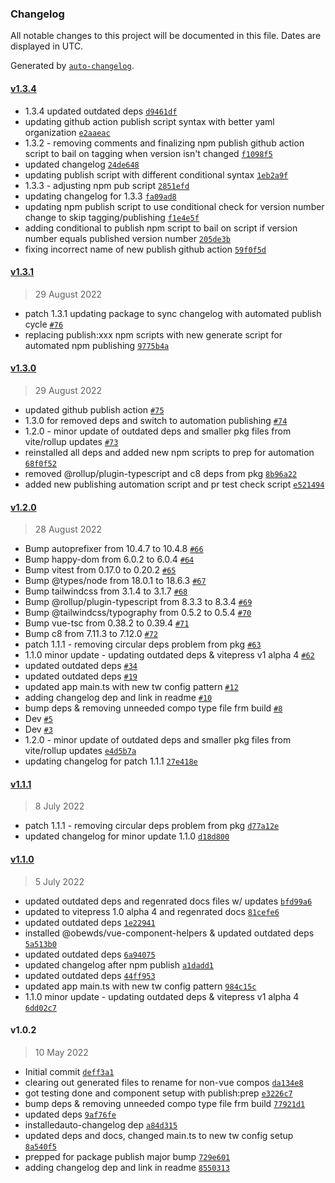 ### Changelog

All notable changes to this project will be documented in this file. Dates are displayed in UTC.

Generated by [`auto-changelog`](https://github.com/CookPete/auto-changelog).

#### [v1.3.4](https://github.com/obewds/tw-bg-palette-default/compare/v1.3.1...v1.3.4)

- 1.3.4 updated outdated deps [`d9461df`](https://github.com/obewds/tw-bg-palette-default/commit/d9461df8f72fc9c03d96142df1cea5a102eb189b)
- updating github action publish script syntax with better yaml organization [`e2aaeac`](https://github.com/obewds/tw-bg-palette-default/commit/e2aaeac36004171c3babc2f35b2449c8f18d7da6)
- 1.3.2 - removing comments and finalizing npm publish github action script to bail on tagging when version isn't changed [`f1098f5`](https://github.com/obewds/tw-bg-palette-default/commit/f1098f545b43899b7a1b3e22204b328f15287fb3)
- updated changelog [`24de648`](https://github.com/obewds/tw-bg-palette-default/commit/24de648b6783f0552d65fbcd27ad3fbac564c565)
- updating publish script with different conditional syntax [`1eb2a9f`](https://github.com/obewds/tw-bg-palette-default/commit/1eb2a9f65e38aa5b99e5bc5d49995be694ebd561)
- 1.3.3 - adjusting npm pub script [`2851efd`](https://github.com/obewds/tw-bg-palette-default/commit/2851efd5b13677bf9f02f12a18cd0e63b46083f9)
- updating changelog for 1.3.3 [`fa09ad8`](https://github.com/obewds/tw-bg-palette-default/commit/fa09ad8c04792888b8c7ccd433888b0c2320be3f)
- updating npm publish script to use conditional check for version number change to skip tagging/publishing [`f1e4e5f`](https://github.com/obewds/tw-bg-palette-default/commit/f1e4e5fba126cc5cf481ed21bd5dcb5e922aec6d)
- adding conditional to publish npm script to bail on script if version number equals published version number [`205de3b`](https://github.com/obewds/tw-bg-palette-default/commit/205de3b59eb1512f31090a211d9e6f611dac93f5)
- fixing incorrect name of new publish github action [`59f0f5d`](https://github.com/obewds/tw-bg-palette-default/commit/59f0f5dcb01b48c815078543655e2b9dd5f47207)

#### [v1.3.1](https://github.com/obewds/tw-bg-palette-default/compare/v1.3.0...v1.3.1)

> 29 August 2022

- patch 1.3.1 updating package to sync changelog with automated publish cycle [`#76`](https://github.com/obewds/tw-bg-palette-default/pull/76)
- replacing publish:xxx npm scripts with new generate script for automated npm publishing [`9775b4a`](https://github.com/obewds/tw-bg-palette-default/commit/9775b4a34cb03c854aaa2bba50686814d94e8f74)

#### [v1.3.0](https://github.com/obewds/tw-bg-palette-default/compare/v1.2.0...v1.3.0)

> 29 August 2022

- updated github publish action [`#75`](https://github.com/obewds/tw-bg-palette-default/pull/75)
- 1.3.0 for removed deps and switch to automation publishing [`#74`](https://github.com/obewds/tw-bg-palette-default/pull/74)
- 1.2.0 - minor update of outdated deps and smaller pkg files from vite/rollup updates [`#73`](https://github.com/obewds/tw-bg-palette-default/pull/73)
- reinstalled all deps and added new npm scripts to prep for automation [`68f0f52`](https://github.com/obewds/tw-bg-palette-default/commit/68f0f528029972eb646567837292823be63a37ea)
- removed @rollup/plugin-typescript and c8 deps from pkg [`8b96a22`](https://github.com/obewds/tw-bg-palette-default/commit/8b96a22ba136d491cc940840bb03ea6cfc4725b9)
- added new publishing automation script and pr test check script [`e521494`](https://github.com/obewds/tw-bg-palette-default/commit/e521494545b060d4e969c29dc506a128cdad4cc8)

#### [v1.2.0](https://github.com/obewds/tw-bg-palette-default/compare/v1.1.1...v1.2.0)

> 28 August 2022

- Bump autoprefixer from 10.4.7 to 10.4.8 [`#66`](https://github.com/obewds/tw-bg-palette-default/pull/66)
- Bump happy-dom from 6.0.2 to 6.0.4 [`#64`](https://github.com/obewds/tw-bg-palette-default/pull/64)
- Bump vitest from 0.17.0 to 0.20.2 [`#65`](https://github.com/obewds/tw-bg-palette-default/pull/65)
- Bump @types/node from 18.0.1 to 18.6.3 [`#67`](https://github.com/obewds/tw-bg-palette-default/pull/67)
- Bump tailwindcss from 3.1.4 to 3.1.7 [`#68`](https://github.com/obewds/tw-bg-palette-default/pull/68)
- Bump @rollup/plugin-typescript from 8.3.3 to 8.3.4 [`#69`](https://github.com/obewds/tw-bg-palette-default/pull/69)
- Bump @tailwindcss/typography from 0.5.2 to 0.5.4 [`#70`](https://github.com/obewds/tw-bg-palette-default/pull/70)
- Bump vue-tsc from 0.38.2 to 0.39.4 [`#71`](https://github.com/obewds/tw-bg-palette-default/pull/71)
- Bump c8 from 7.11.3 to 7.12.0 [`#72`](https://github.com/obewds/tw-bg-palette-default/pull/72)
- patch 1.1.1 - removing circular deps problem from pkg [`#63`](https://github.com/obewds/tw-bg-palette-default/pull/63)
- 1.1.0 minor update - updating outdated deps & vitepress v1 alpha 4 [`#62`](https://github.com/obewds/tw-bg-palette-default/pull/62)
- updated outdated deps [`#34`](https://github.com/obewds/tw-bg-palette-default/pull/34)
- updated outdated deps [`#19`](https://github.com/obewds/tw-bg-palette-default/pull/19)
- updated app main.ts with new tw config pattern [`#12`](https://github.com/obewds/tw-bg-palette-default/pull/12)
- adding changelog dep and link in readme [`#10`](https://github.com/obewds/tw-bg-palette-default/pull/10)
- bump deps & removing unneeded compo type file frm build [`#8`](https://github.com/obewds/tw-bg-palette-default/pull/8)
- Dev [`#5`](https://github.com/obewds/tw-bg-palette-default/pull/5)
- Dev [`#3`](https://github.com/obewds/tw-bg-palette-default/pull/3)
- 1.2.0 - minor update of outdated deps and smaller pkg files from vite/rollup updates [`e4d5b7a`](https://github.com/obewds/tw-bg-palette-default/commit/e4d5b7a545bc20f4dc7d909f4ccdc14d301cfeba)
- updating changelog for patch 1.1.1 [`27e418e`](https://github.com/obewds/tw-bg-palette-default/commit/27e418ef901a1dfba86126465f958238a82c8d73)

#### [v1.1.1](https://github.com/obewds/tw-bg-palette-default/compare/v1.1.0...v1.1.1)

> 8 July 2022

- patch 1.1.1 - removing circular deps problem from pkg [`d77a12e`](https://github.com/obewds/tw-bg-palette-default/commit/d77a12e98ca16566d4c16ba939289e76b06961a0)
- updated changelog for minor update 1.1.0 [`d18d800`](https://github.com/obewds/tw-bg-palette-default/commit/d18d8003f9a28d1f3a74b1fe9dee21dcc3035a81)

#### [v1.1.0](https://github.com/obewds/tw-bg-palette-default/compare/v1.0.2...v1.1.0)

> 5 July 2022

- updated outdated deps and regenrated docs files w/ updates [`bfd99a6`](https://github.com/obewds/tw-bg-palette-default/commit/bfd99a66a371f820fad9598272013c27fb06a375)
- updated to vitepress 1.0 alpha 4 and regenrated docs [`81cefe6`](https://github.com/obewds/tw-bg-palette-default/commit/81cefe6627032ce5634a47816a50ca0253bcaef6)
- updated outdated deps [`1e22941`](https://github.com/obewds/tw-bg-palette-default/commit/1e229413c94ec0b3fc8b1def705956f1e57cc05c)
- installed @obewds/vue-component-helpers & updated outdated deps [`5a513b0`](https://github.com/obewds/tw-bg-palette-default/commit/5a513b0448a0e8b5a41e9d9dc8bd474f792de046)
- updated outdated deps [`6a94075`](https://github.com/obewds/tw-bg-palette-default/commit/6a94075872d4011d87ef2b2624fee3a5c26dbf2d)
- updated changelog after npm publish [`a1dadd1`](https://github.com/obewds/tw-bg-palette-default/commit/a1dadd169fae3d1a9fcda72552d55bf71a33a7fb)
- updated outdated deps [`44ff953`](https://github.com/obewds/tw-bg-palette-default/commit/44ff953a4e33e3438db8e3edab5346570c1afeda)
- updated app main.ts with new tw config pattern [`984c15c`](https://github.com/obewds/tw-bg-palette-default/commit/984c15c9733ccbe1a9bd31738dabefa8531d10de)
- 1.1.0 minor update - updating outdated deps & vitepress v1 alpha 4 [`6dd02c7`](https://github.com/obewds/tw-bg-palette-default/commit/6dd02c78b5844dbbed325f12d00d84de148df438)

#### v1.0.2

> 10 May 2022

- Initial commit [`deff3a1`](https://github.com/obewds/tw-bg-palette-default/commit/deff3a1df1d05b975ef1ac55d3c69afc4d023abc)
- clearing out generated files to rename for non-vue compos [`da134e8`](https://github.com/obewds/tw-bg-palette-default/commit/da134e820a67c7d60d363b3085a80a2ee028f45b)
- got testing done and component setup with publish:prep [`e3226c7`](https://github.com/obewds/tw-bg-palette-default/commit/e3226c79f3a2b818a57857af57b435abfa657629)
- bump deps & removing unneeded compo type file frm build [`77921d1`](https://github.com/obewds/tw-bg-palette-default/commit/77921d1ebd76c18720d290a09d5c8b5ddce452a2)
- updated deps [`9af76fe`](https://github.com/obewds/tw-bg-palette-default/commit/9af76fe0db6749958ca1319398bf9effef7b74b7)
- installedauto-changelog dep [`a84d315`](https://github.com/obewds/tw-bg-palette-default/commit/a84d3150982ba0d3979ba8fcf42cae28e58210d3)
- updated deps and docs, changed main.ts to new tw config setup [`8a540f5`](https://github.com/obewds/tw-bg-palette-default/commit/8a540f5d26371d4b318fc8da2c819b1415b7b3b3)
- prepped for package publish major bump [`729e601`](https://github.com/obewds/tw-bg-palette-default/commit/729e6012b85067282d95e5a260732acb8b20b49a)
- adding changelog dep and link in readme [`8550313`](https://github.com/obewds/tw-bg-palette-default/commit/85503130cc77c5c364d42de3ac24ac74a345a416)
